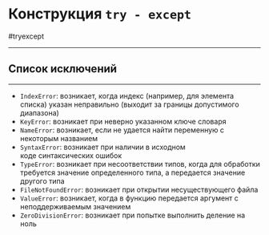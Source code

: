 # Конструкция `try - except`
#tryexcept
***

## Список исключений
***
-   `IndexError`: возникает, когда индекс (например, для элемента списка) указан неправильно (выходит за границы допустимого диапазона)
-   `KeyError`: возникает при неверно указанном ключе словаря
-   `NameError`: возникает, если не удается найти переменную с некоторым названием
-   `SyntaxError`: возникает при наличии в исходном коде синтаксических ошибок
-   `TypeError`: возникает при несоответствии типов, когда для обработки требуется значение определенного типа, а передается значение другого типа
-   `FileNotFoundError`: возникает при открытии несуществующего файла
-   `ValueError`: возникает, когда в функцию передается аргумент с неподдерживаемым значением
-   `ZeroDivisionError`: возникает при попытке выполнить деление на ноль